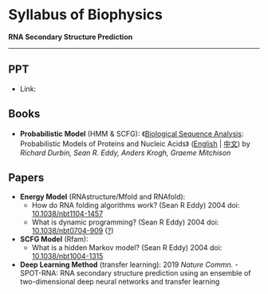 # Syllabus of Biophysics

**RNA Secondary Structure Prediction**

---

## **PPT**

- Link:

## **Books**

- **Probabilistic Model** (HMM & SCFG): 《[Biological Sequence Analysis](http://www.amazon.com/Biological-Sequence-Analysis-Probabilistic-Proteins/dp/0521629713/): Probabilistic Models of Proteins and Nucleic Acids》 ([English](http://www.amazon.com/Biological-Sequence-Analysis-Probabilistic-Proteins/dp/0521629713) | [中文](http://www.amazon.cn/dp/B003ZUIRZ2)) by *Richard Durbin, Sean R. Eddy, Anders Krogh, Graeme Mitchison*

## **Papers**

- **Energy Model** (RNAstructure/Mfold and RNAfold): 
  - How do RNA folding algorithms work? (Sean R Eddy) 2004 doi: [10.1038/nbt1104-1457](http://dx.doi.org/10.1038/nbt1104-1457)
  - What is dynamic programming? (Sean R Eddy) 2004 doi: [10.1038/nbt0704-909](http://dx.doi.org/10.1038/nbt0704-909) ([?](http://www.google.com/search?as_q=What+is+dynamic+programming?+&as_filetype=pdf))
- **SCFG Model** (Rfam):
  - What is a hidden Markov model? (Sean R Eddy) 2004 doi: [10.1038/nbt1004-1315](http://dx.doi.org/10.1038/nbt1004-1315)
- **Deep Learning Method** (transfer learning): 2019 *Nature Commn.* - SPOT-RNA: RNA secondary structure prediction using an ensemble of two-dimensional deep neural networks and transfer learning

